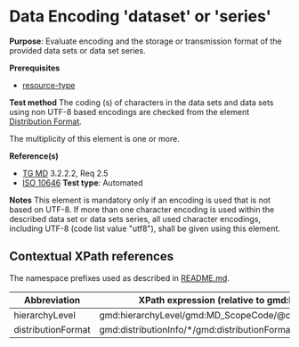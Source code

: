 # Data Encoding 'dataset' or 'series'

**Purpose**: Evaluate encoding and the storage or transmission format of the provided data sets or data set series.

**Prerequisites**

* [resource-type](http://inspire.ec.europa.eu/id/ats/metadata/2.0/datasets-and-series/resource-type)

**Test method**
The coding (s) of characters in the data sets and data sets using non UTF-8 based 
encodings are checked from the element [Distribution Format](#distributionFormat).

The multiplicity of this element is one or more.

**Reference(s)**	 
* [TG MD](http://inspire.ec.europa.eu/id/ats/metadata/2.0/isdss/character-encoding/README#ref_TG_MD) 3.2.2.2, Req 2.5
* [ISO 10646](http://standards.iso.org/ittf/PubliclyAvailableStandards/index.html)
**Test type**: Automated

**Notes**
This element is mandatory only if an encoding is used that is not based on UTF-8.
If more than one character encoding is used within the described data set or data sets series, all used character 
encodings, including UTF-8 (code list value "utf8"), shall be given using this element.

## Contextual XPath references

The namespace prefixes used as described in [README.md](http://inspire.ec.europa.eu/id/ats/metadata/2.0/isdss/README#namespaces).

Abbreviation                                   |  XPath expression (relative to gmd:MD_Metadata)
-----------------------------------------------| ------------------------------------------------------------------
<a name="hierarchyLevel"></a> hierarchyLevel | gmd:hierarchyLevel/gmd:MD_ScopeCode/@codeListValue
<a name="distributionFormat"></a> distributionFormat  | gmd:distributionInfo/\*/gmd:distributionFormat/gmd:MD_Format/text()
